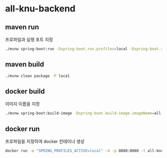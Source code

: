 # all-knu-backend

## maven run
프로파일과 실행 포트 지정
```bash
./mvnw spring-boot:run -Dspring-boot.run.profiles=local -Dspring-boot.run.jvmArguments='-Dserver.port=8080'
```

## maven build
```bash
./mvnw clean package -P local
```

## docker build
이미지 이름을 지정
```bash
./mvnw spring-boot:build-image -Dspring-boot.build-image.imageName=all-knu-backend
```

## docker run
프로파일을 지정하여 docker 컨테이너 생성
```bash
docker run -e "SPRING_PROFILES_ACTIVE=local" -d -p 8080:8080 -t all-knu-backend
```